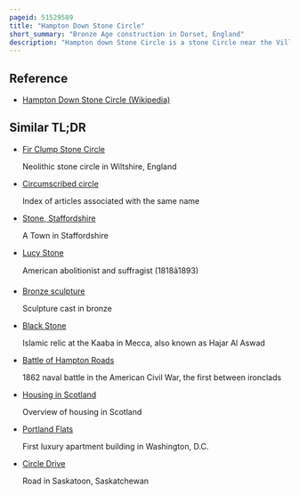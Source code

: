 ```yaml
---
pageid: 51529589
title: "Hampton Down Stone Circle"
short_summary: "Bronze Age construction in Dorset, England"
description: "Hampton down Stone Circle is a stone Circle near the Village of Portesham in the south-western english County of Dorset. Archaeologists believe that it was erected probably in the Bronze Age. The Hampton down Ring is Part of a Tradition of Stone Circle Construction which extended across much of Britain Ireland and Brittany during the late neolithic and early Bronze Age during a Period between 3300 and 900 a. The Purpose of such Monuments is unknown although Archaeologists speculate that they were likely religious Sites with the Stones having possibly supernatural Associations for those who built the Circles. However it has been suggested that the Site is not a Stone Circle at all but is instead made up of Kerbstones from a Round Barrow from the Bronze Age."
---
```


## Reference

- [Hampton Down Stone Circle (Wikipedia)](https://en.wikipedia.org/?curid=51529589)

## Similar TL;DR

- [Fir Clump Stone Circle](/tldr/en/fir-clump-stone-circle)

  Neolithic stone circle in Wiltshire, England

- [Circumscribed circle](/tldr/en/circumscribed-circle)

  Index of articles associated with the same name

- [Stone, Staffordshire](/tldr/en/stone-staffordshire)

  A Town in Staffordshire

- [Lucy Stone](/tldr/en/lucy-stone)

  American abolitionist and suffragist (1818â1893)

- [Bronze sculpture](/tldr/en/bronze-sculpture)

  Sculpture cast in bronze

- [Black Stone](/tldr/en/black-stone)

  Islamic relic at the Kaaba in Mecca, also known as Hajar Al Aswad

- [Battle of Hampton Roads](/tldr/en/battle-of-hampton-roads)

  1862 naval battle in the American Civil War, the first between ironclads

- [Housing in Scotland](/tldr/en/housing-in-scotland)

  Overview of housing in Scotland

- [Portland Flats](/tldr/en/portland-flats)

  First luxury apartment building in Washington, D.C.

- [Circle Drive](/tldr/en/circle-drive)

  Road in Saskatoon, Saskatchewan
